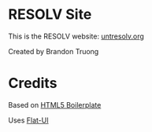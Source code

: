 # RESOLV Site
This is the RESOLV website: [untresolv.org](http://resolv.club)

Created by Brandon Truong

# Credits
Based on [HTML5 Boilerplate](http://html5boilerplate.com/)

Uses [Flat-UI](https://github.com/designmodo/Flat-UI)
